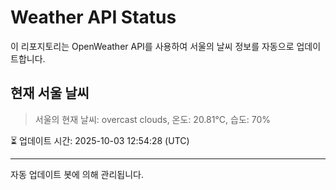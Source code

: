 
# Weather API Status

이 리포지토리는 OpenWeather API를 사용하여 서울의 날씨 정보를 자동으로 업데이트합니다.

## 현재 서울 날씨
> 서울의 현재 날씨: overcast clouds, 온도: 20.81°C, 습도: 70%

⏳ 업데이트 시간: 2025-10-03 12:54:28 (UTC)

---
자동 업데이트 봇에 의해 관리됩니다.
